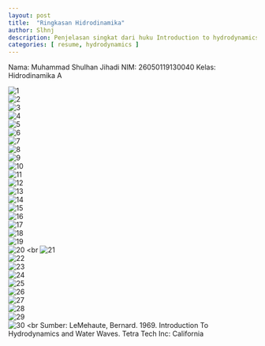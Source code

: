 ```yaml
---
layout: post
title:  "Ringkasan Hidrodinamika"
author: Slhnj
description: Penjelasan singkat dari huku Introduction to hydrodynamics
categories: [ resume, hydrodynamics ]
---
```


Nama: Muhammad Shulhan Jihadi
NIM: 26050119130040
Kelas: Hidrodinamika A


![1](/Media/Image/Hydrodynamics/1.png) <br>
![2](/Media/Image/Hydrodynamics/2_.png) <br>
![3](/Media/Image/Hydrodynamics/3_.png) <br>
![4](/Media/Image/Hydrodynamics/4.png) <br>
![5](/Media/Image/Hydrodynamics/5_.png) <br>
![6](/Media/Image/Hydrodynamics/6.png) <br>
![7](/Media/Image/Hydrodynamics/7.png) <br>
![8](/Media/Image/Hydrodynamics/8.png) <br>
![9](/Media/Image/Hydrodynamics/9.png) <br>
![10](/Media/Image/Hydrodynamics/10.png) <br>
![11](/Media/Image/Hydrodynamics/11.png) <br>
![12](/Media/Image/Hydrodynamics/12_.png) <br>
![13](/Media/Image/Hydrodynamics/13_.png) <br>
![14](/Media/Image/Hydrodynamics/14.png) <br>
![15](/Media/Image/Hydrodynamics/15.png) <br>
![16](/Media/Image/Hydrodynamics/16.png) <br>
![17](/Media/Image/Hydrodynamics/17.png) <br>
![18](/Media/Image/Hydrodynamics/18.png) <br>
![19](/Media/Image/Hydrodynamics/19.png) <br>
![20](/Media/Image/Hydrodynamics/20.png) <br
![21](/Media/Image/Hydrodynamics/21.png) <br>
![22](/Media/Image/Hydrodynamics/22..png) <br>
![23](/Media/Image/Hydrodynamics/23_.png) <br>
![24](/Media/Image/Hydrodynamics/24.png) <br>
![25](/Media/Image/Hydrodynamics/25_.png) <br>
![26](/Media/Image/Hydrodynamics/26.png) <br>
![27](/Media/Image/Hydrodynamics/28.png) <br>
![28](/Media/Image/Hydrodynamics/29.png) <br>
![29](/Media/Image/Hydrodynamics/30.png) <br>
![30](/Media/Image/Hydrodynamics/fin.png) <br
Sumber: LeMehaute, Bernard. 1969. Introduction To Hydrodynamics and Water Waves. Tetra Tech Inc: California
